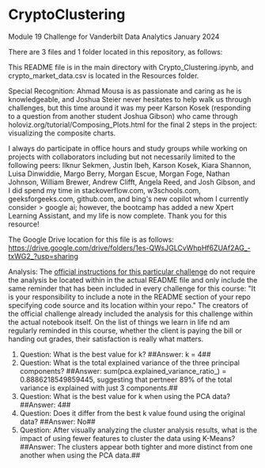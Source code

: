 # CryptoClustering

Module 19 Challenge for Vanderbilt Data Analytics January 2024

There are 3 files and 1 folder located in this repository, as follows:

This README file is in the main directory with Crypto_Clustering.ipynb, and crypto_market_data.csv is located in the Resources folder.

Special Recognition: Ahmad Mousa is as passionate and caring as he is knowledgeable, and Joshua Steier never hesitates to help walk us through challenges, but this time around it was my peer Karson Kosek (responding to a question from another student Joshua Gibson) who came through holoviz.org/tutorial/Composing_Plots.html for the final 2 steps in the project: visualizing the composite charts.

I always do participate in office hours and study groups while working on projects with collaborators including but not necessarily limited to the following peers: Ilknur Sekmen, Justin Ibeh, Karson Kosek, Kiara Shannon, Luisa Dinwiddie, Margo Berry, Morgan Escue, Morgan Foge, Nathan Johnson, William Brewer, Andrew Clifft, Angela Reed, and Josh Gibson, and I did spend my time in stackoverflow.com, w3schools.com, geeksforgeeks.com, github.com, and bing's new copilot whom I currently consider > google ai; however, the bootcamp has added a new Xpert Learning Assistant, and my life is now complete. Thank you for this resource!

The Google Drive location for this file is as follows: https://drive.google.com/drive/folders/1es-QWsJGLCvWhpHf6ZUAf2AG_-txWG2_?usp=sharing


Analysis: The [official instructions for this particular challenge](https://bootcampspot.instructure.com/courses/4263/assignments/61114?module_item_id=1063503) do not require the analysis be located within in the actual README file and only include the same reminder that has been included in every challenge for this course: "It is your responsibility to include a note in the README section of your repo specifying code source and its location within your repo."  The creators of the official challenge already included the analysis for this challenge within the actual notebook itself. On the list of things we learn in life nd am regularly reminded in this course, whether the client is paying the bill or handing out grades, their satisfaction is really what matters.

1. Question: What is the best value for k? ##Answer: k = 4##  
2. Question: What is the total explained variance of the three principal components? ##Answer: sum(pca.explained_variance_ratio_) = 0.8886218549859445, suggesting that pertneer 89% of the total variance is explained with just 3 components.##  
3. Question: What is the best value for k when using the PCA data? ##Answer: 4##  
4. Question: Does it differ from the best k value found using the original data? ##Answer: No##  
5. Question: After visually analyzing the cluster analysis results, what is the impact of using fewer features to cluster the data using K-Means? ##Answer: The clusters appear both tighter and more distinct from one another when using the PCA data.##
